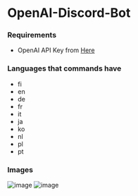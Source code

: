 # OpenAI-Discord-Bot

### **Requirements**
- OpenAI API Key from [Here](https://beta.openai.com/account/api-keys)

### **Languages that commands have**
- fi
- en
- de
- fr
- it
- ja
- ko
- nl
- pl
- pt

### **Images**
![image](https://user-images.githubusercontent.com/79049205/189546191-e09a5eff-b96c-4a4e-b6e8-026896d304c7.png)
![image](https://user-images.githubusercontent.com/79049205/189546192-f831d487-b7bf-4c05-a9a1-1bfe1b57d0ac.png)
